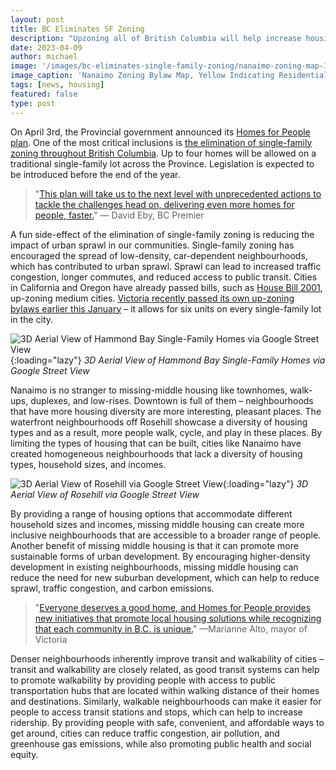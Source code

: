 ```yaml
---
layout: post
title: BC Eliminates SF Zoning
description: "Upzoning all of British Columbia will help increase housing diversity, improve housing affordability, and enhance walkability in our cities while preserving neighbourhood character."
date: 2023-04-09
author: michael
image: '/images/bc-eliminates-single-family-zoning/nanaimo-zoning-map-1.jpg'
image_caption: 'Nanaimo Zoning Bylaw Map, Yellow Indicating Residential Zoning'
tags: [news, housing]
featured: false
type: post
---
```


On April 3rd, the Provincial government announced its [Homes for People plan](https://news.gov.bc.ca/files/Homes_For_People.pdf). One of the most critical inclusions is [the elimination of single-family zoning throughout British Columbia](https://news.gov.bc.ca/files/Homes4People.pdf). Up to four homes will be allowed on a traditional single-family lot across the Province. Legislation is expected to be introduced before the end of the year.

> "[This plan will take us to the next level with unprecedented actions to tackle the challenges head on, delivering even more homes for people, faster.](https://news.gov.bc.ca/releases/2023HOUS0019-000436)" — David Eby, BC Premier

A fun side-effect of the elimination of single-family zoning is reducing the impact of urban sprawl in our communities. Single-family zoning has encouraged the spread of low-density, car-dependent neighbourhoods, which has contributed to urban sprawl. Sprawl can lead to increased traffic congestion, longer commutes, and reduced access to public transit. Cities in California and Oregon have already passed bills, such as [House Bill 2001](https://en.wikipedia.org/wiki/House_Bill_2001), up-zoning medium cities. [Victoria recently passed its own up-zoning bylaws earlier this January](https://engage.victoria.ca/missing-middle-housing) – it allows for six units on every single-family lot in the city. 

![3D Aerial View of Hammond Bay Single-Family Homes via Google Street View]({{site.baseurl}}/images/bc-eliminates-single-family-zoning/sf-3d-map-1.jpg){:loading="lazy"}
*3D Aerial View of Hammond Bay Single-Family Homes via Google Street View*

Nanaimo is no stranger to missing-middle housing like townhomes, walk-ups, duplexes, and low-rises. Downtown is full of them – neighbourhoods that have more housing diversity are more interesting, pleasant places. The waterfront neighbourhoods off Rosehill showcase a diversity of housing types and as a result, more people walk, cycle, and play in these places. By limiting the types of housing that can be built, cities like Nanaimo have created homogeneous neighbourhoods that lack a diversity of housing types, household sizes, and incomes.

![3D Aerial View of Rosehill via Google Street View]({{site.baseurl}}/images/bc-eliminates-single-family-zoning/sf-3d-map-2.jpg){:loading="lazy"}
*3D Aerial View of Rosehill via Google Street View*

By providing a range of housing options that accommodate different household sizes and incomes, missing middle housing can create more inclusive neighbourhoods that are accessible to a broader range of people. Another benefit of missing middle housing is that it can promote more sustainable forms of urban development. By encouraging higher-density development in existing neighbourhoods, missing middle housing can reduce the need for new suburban development, which can help to reduce sprawl, traffic congestion, and carbon emissions.

> "[Everyone deserves a good home, and Homes for People provides new initiatives that promote local housing solutions while recognizing that each community in B.C. is unique.](https://news.gov.bc.ca/releases/2023HOUS0019-000436)" —Marianne Alto, mayor of Victoria

Denser neighbourhoods inherently improve transit and walkability of cities – transit and walkability are closely related, as good transit systems can help to promote walkability by providing people with access to public transportation hubs that are located within walking distance of their homes and destinations. Similarly, walkable neighbourhoods can make it easier for people to access transit stations and stops, which can help to increase ridership. By providing people with safe, convenient, and affordable ways to get around, cities can reduce traffic congestion, air pollution, and greenhouse gas emissions, while also promoting public health and social equity.